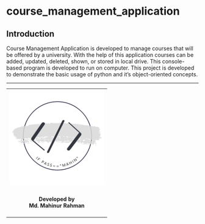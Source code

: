 <h1>course_management_application</h1>
<h2>Introduction</h2>
<p>Course Management Application is developed to manage courses that will be offered by a university. 
With the help of this application courses can be added, updated, deleted, shown, or stored in local drive. 
This console-based program is developed to run on computer. 
This project is developed to demonstrate the basic usage of python and it’s object-oriented concepts.</p>
<hr>
<table style="border:none">
  <tr>  
    <td align="center"><img src="Documentation/mahinsLogo.png" height="250" width="250"></h4></td>
  </tr>
  <tr>  
    <td align="center"><h4>Developed by <br> Md. Mahinur Rahman</h4></td>
  </tr>
</table>
